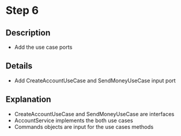 # Step 6

## Description

- Add the use case ports

## Details

- Add CreateAccountUseCase and SendMoneyUseCase input port

## Explanation

- CreateAccountUseCase and SendMoneyUseCase are interfaces
- AccountService implements the both use cases
- Commands objects are input for the use cases methods